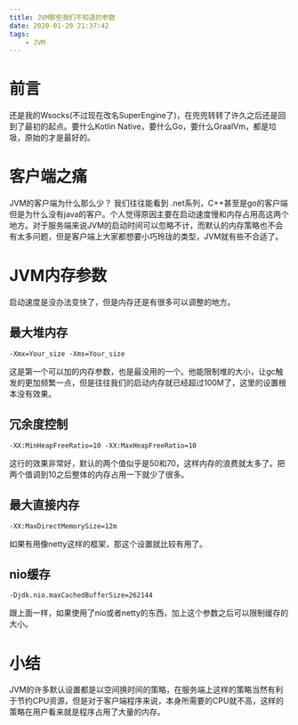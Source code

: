 ```yaml
---
title: JVM那些我们不知道的参数
date: 2020-01-20 21:37:42
tags:
    - JVM
---
```


# 前言
还是我的Wsocks(不过现在改名SuperEngine了)，在兜兜转转了许久之后还是回到了最初的起点。要什么Kotlin Native，要什么Go，要什么GraalVm，都是垃圾，原始的才是最好的。

# 客户端之痛

JVM的客户端为什么那么少？ 我们往往能看到 .net系列，C++甚至是go的客户端但是为什么没有java的客户。个人觉得原因主要在启动速度慢和内存占用高这两个地方。对于服务端来说JVM的启动时间可以忽略不计，而默认的内存策略也不会有太多问题，但是客户端上大家都想要小巧玲珑的类型，JVM就有些不合适了。

# JVM内存参数

启动速度是没办法变快了，但是内存还是有很多可以调整的地方。

## 最大堆内存
```
-Xmx=Your_size -Xms=Your_size
```
这是第一个可以加的内存参数，也是最没用的一个。他能限制堆的大小，让gc触发的更加频繁一点，但是往往我们的启动内存就已经超过100M了，这里的设置根本没有效果。

## 冗余度控制
```
-XX:MinHeapFreeRatio=10 -XX:MaxHeapFreeRatio=10
```
这行的效果非常好，默认的两个值似乎是50和70，这样内存的浪费就太多了。把两个值调到10之后整体的内存占用一下就少了很多。

## 最大直接内存
```
-XX:MaxDirectMemorySize=12m
```
如果有用像netty这样的框架，那这个设置就比较有用了。

## nio缓存
```
-Djdk.nio.maxCachedBufferSize=262144
```
跟上面一样，如果使用了nio或者netty的东西，加上这个参数之后可以限制缓存的大小。

# 小结
JVM的许多默认设置都是以空间换时间的策略，在服务端上这样的策略当然有利于节约CPU资源，但是对于客户端程序来说，本身所需要的CPU就不高，这样的策略在用户看来就是程序占用了大量的内存。
